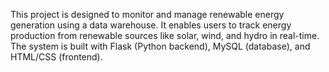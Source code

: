 This project is designed to monitor and manage renewable energy generation using a data warehouse. It enables users to track energy production from renewable sources like solar, wind, and hydro in real-time. The system is built with Flask (Python backend), MySQL (database), and HTML/CSS (frontend).
